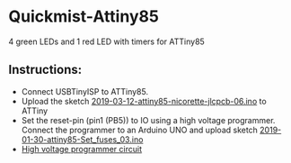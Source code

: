 # Quickmist-Attiny85
4 green LEDs and 1 red LED with timers for ATTiny85

## Instructions:

- Connect USBTinyISP to ATTiny85.
- Upload the sketch [2019-03-12-attiny85-nicorette-jlcpcb-06.ino](2019-03-12-attiny85-nicorette-jlcpcb-06.ino) to ATTiny
- Set the reset-pin (pin1 (PB5)) to IO using a high voltage programmer. Connect the programmer to an Arduino UNO and upload sketch [2019-01-30-attiny85-Set_fuses_03.ino](2019-01-30-attiny85-Set_fuses_03.ino)
- [High voltage programmer circuit](high-voltage-programmer.png)


